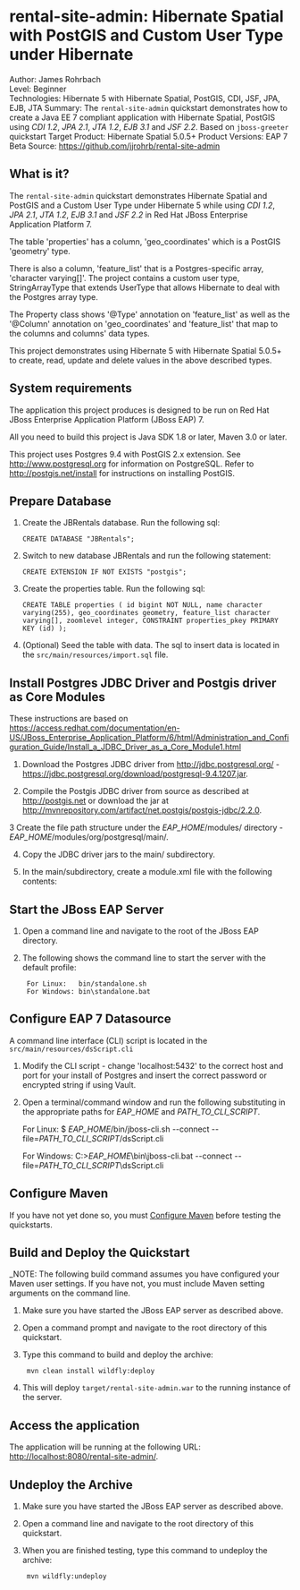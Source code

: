 rental-site-admin: Hibernate Spatial with PostGIS and Custom User Type under Hibernate
======================================================================================
Author: James Rohrbach  
Level: Beginner  
Technologies: Hibernate 5 with Hibernate Spatial, PostGIS, CDI, JSF, JPA, EJB, JTA
Summary: The `rental-site-admin` quickstart demonstrates how to create a Java EE 7 compliant application with Hibernate Spatial, PostGIS using  *CDI 1.2*,  *JPA 2.1*, *JTA 1.2*, *EJB 3.1* and *JSF 2.2*.  Based on `jboss-greeter` quickstart
Target Product: Hibernate Spatial 5.0.5+
Product Versions: EAP 7 Beta
Source: <https://github.com/jjrohrb/rental-site-admin>    

What is it?
-----------

The `rental-site-admin` quickstart demonstrates Hibernate Spatial and PostGIS and a Custom User Type under Hibernate 5 while using  *CDI 1.2*,  *JPA 2.1*, *JTA 1.2*, *EJB 3.1* and *JSF 2.2* in Red Hat JBoss Enterprise Application Platform 7.

The table 'properties' has a column, 'geo_coordinates' which is a PostGIS 'geometry' type. 

There is also a column, 'feature_list' that is a Postgres-specific array, 'character varying[]'. The project contains a custom user type, StringArrayType that extends UserType that allows Hibernate to deal with the Postgres array type. 

The Property class shows '@Type' annotation on 'feature_list' as well as the '@Column' annotation on 'geo_coordinates' and 'feature_list' that map to the columns and columns' data types.

This project demonstrates using Hibernate 5 with Hibernate Spatial 5.0.5+ to create, read, update and delete values in the above described types.

System requirements
-------------------

The application this project produces is designed to be run on Red Hat JBoss Enterprise Application Platform (JBoss EAP) 7.

All you need to build this project is Java SDK 1.8 or later, Maven 3.0 or later.

This project uses Postgres 9.4 with PostGIS 2.x extension. See <http://www.postgresql.org> for information on PostgreSQL. 
Refer to <http://postgis.net/install> for instructions on installing PostGIS.

Prepare Database
----------------

1. Create the JBRentals database. Run the following sql: 

	`CREATE DATABASE "JBRentals";`
		
2. Switch to new database JBRentals and run the following statement: 

	`CREATE EXTENSION IF NOT EXISTS "postgis";`

3. Create the properties table. Run the following sql: 
		
	`CREATE TABLE properties (
	  id bigint NOT NULL,
	  name character varying(255),
	  geo_coordinates geometry,
	  feature_list character varying[],
	  zoomlevel integer,
	  CONSTRAINT properties_pkey PRIMARY KEY (id)
	 );`
			
4. (Optional) Seed the table with data. The sql to insert data is located in the `src/main/resources/import.sql` file.
        
Install Postgres JDBC Driver and Postgis driver as Core Modules
--------------------------------------------- 
 
These instructions are based on <https://access.redhat.com/documentation/en-US/JBoss_Enterprise_Application_Platform/6/html/Administration_and_Configuration_Guide/Install_a_JDBC_Driver_as_a_Core_Module1.html>
 
1. Download the Postgres JDBC driver from <http://jdbc.postgresql.org/> - <https://jdbc.postgresql.org/download/postgresql-9.4.1207.jar>.

2. Compile the Postgis JDBC driver from source as described at <http://postgis.net> or download the jar at <http://mvnrepository.com/artifact/net.postgis/postgis-jdbc/2.2.0>.

3  Create the file path structure under the *EAP_HOME*/modules/ directory - *EAP_HOME*/modules/org/postgresql/main/.

4. Copy the JDBC driver jars to the main/ subdirectory.

5. In the main/subdirectory, create a module.xml file with the following contents:

    <?xml version="1.0" ?>
    <module xmlns="urn:jboss:module:1.1" name="org.postgresql">
    <resources>
        <resource-root path="postgresql-9.4.1207.jar"/>
        <resource-root path="postgis-jdbc-2.2.0.jar"/>
    </resources>

    <dependencies>
        <module name="javax.api"/>
		<module name="javax.transaction.api"/>
    </dependencies>
	</module> 
        
   
Start the JBoss EAP Server
-------------------------

1. Open a command line and navigate to the root of the JBoss EAP directory.
2. The following shows the command line to start the server with the default profile:

        For Linux:   bin/standalone.sh
        For Windows: bin\standalone.bat
             
Configure EAP 7 Datasource
---------------------------

A command line interface (CLI) script is located in the `src/main/resources/dsScript.cli` 

1. Modify the CLI script - change 'localhost:5432' to the correct host and port for your install of Postgres and insert the correct password or encrypted string if using Vault.
2. Open a terminal/command window and run the following substituting in the appropriate paths for *EAP_HOME*  and *PATH_TO_CLI_SCRIPT*.

	For Linux:
		$ *EAP_HOME*/bin/jboss-cli.sh --connect --file=*PATH_TO_CLI_SCRIPT*/dsScript.cli

	 For Windows: 
	 	C:\>*EAP_HOME*\bin\jboss-cli.bat --connect --file=*PATH_TO_CLI_SCRIPT*\dsScript.cli

Configure Maven
---------------

If you have not yet done so, you must [Configure Maven](https://github.com/jboss-developer/jboss-developer-shared-resources/blob/master/guides/CONFIGURE_MAVEN.md#configure-maven-to-build-and-deploy-the-quickstarts) before testing the quickstarts.
	 	

Build and Deploy the Quickstart
-------------------------

_NOTE: The following build command assumes you have configured your Maven user settings. If you have not, you must include Maven setting arguments on the command line. 

1. Make sure you have started the JBoss EAP server as described above.
2. Open a command prompt and navigate to the root directory of this quickstart.
3. Type this command to build and deploy the archive:

        mvn clean install wildfly:deploy

4. This will deploy `target/rental-site-admin.war` to the running instance of the server.


Access the application
---------------------

The application will be running at the following URL:  <http://localhost:8080/rental-site-admin/>.


Undeploy the Archive
--------------------

1. Make sure you have started the JBoss EAP server as described above.
2. Open a command line and navigate to the root directory of this quickstart.
3. When you are finished testing, type this command to undeploy the archive:

        mvn wildfly:undeploy

